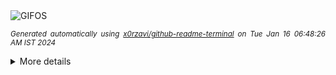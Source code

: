 <div align="justify">
<picture>
    <source media="(prefers-color-scheme: dark)" srcset="https://i.ibb.co/XDKmV9x/output-gif.gif">
    <source media="(prefers-color-scheme: light)" srcset="https://i.ibb.co/XDKmV9x/output-gif.gif">
    <img alt="GIFOS" src="https://i.ibb.co/XDKmV9x/output-gif.gif">
</picture>

<sub><i>Generated automatically using [x0rzavi/github-readme-terminal](https://github.com/x0rzavi/github-readme-terminal) on Tue Jan 16 06:48:26 AM IST 2024</i></sub>

<details>
<summary>More details</summary>

</details>
</div>

<!-- Image deletion URL: https://ibb.co/W0MSsQv/5a5d0f3f272e40ee80a5d1f1a4aa369a -->